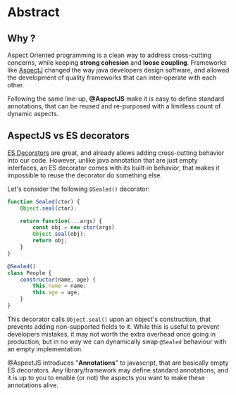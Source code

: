 # Abstract
## Why ?

Aspect Oriented programming is a clean way to address cross-cutting concerns, while keeping **strong cohesion**  and **loose coupling**.
Frameworks like [AspectJ](https://www.eclipse.org/aspectj/) changed the way java developers design software,
and allowed the development of quality frameworks that can inter-operate with each other.

Following the same line-up, **@AspectJS** make it is easy to define standard annotations, that can be reused and re-purposed with a limitless count of dynamic aspects. 

## AspectJS vs ES decorators

[ES Decorators](https://github.com/tc39/proposal-decorators) are great, and already allows adding cross-cutting behavior into our code.
However, unlike java annotation that are just empty interfaces, an ES decorator comes with its built-in  behavior, that makes it impossible 
to reuse the decorator do something else.

Let's consider the following `@Sealed()` decorator:
```js
function Sealed(ctor) {
    Object.seal(ctor);

    return function(...args) {
        const obj = new ctor(args)
        Object.seal(obj);
        return obj;
    }
}

@Sealed()
class People {
    constructor(name, age) {
        this.name = name;
        this.age = age;
    }
}
```

This decorator calls `Object.seal()` upon an object's construction, that prevents adding non-supported fields to it.
While this is useful to prevent developers mistakes, it may not worth the extra overhead once going in production, 
but in no way we can dynamically swap `@Sealed` behaviour with an empty implementation.

@AspectJS introduces "**Annotations**" to javascript, that are basically empty ES decorators.
Any library/framework may define standard annotations, 
and it is up to you to enable (or not) the aspects you want to make these annotations alive.
